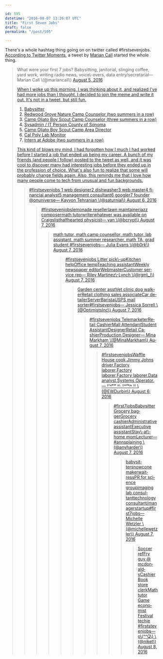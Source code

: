 ```yaml
---

id: 595
datetime: "2016-08-07 13:26:07 UTC"
title: "First Seven Jobs"
draft: false
permalink: "/post/595"

---
```


There's a whole hashtag thing going on on twitter called #firstsevenjobs. [According to Twitter Moments](https://twitter.com/i/moments/762017894775390208), a tweet by [Marian Call](https://en.wikipedia.org/wiki/Marian_Call) started the whole thing.

<blockquote class="twitter\-tweet" data\-lang="en"\><p lang="en" dir="ltr"\>What were your first 7 jobs? <br\><br\>Babysitting, janitorial, slinging coffee, yard work, writing radio news, voice\-overs, data entry/secretarial</p\>&mdash; Marian Call \(@mariancall\) <a href="https://twitter.com/mariancall/status/761366330511544320"\>August 5, 2016</a\></blockquote\>

When I woke up this morning, I was thinking about it, and realized I've had more jobs than I thought. I decided to join the meme and write it out. It's not in a tweet, but still fun.

1. Babysitter
1. Redwood Grove Nature Camp Counselor \(two summers in a row\)
1. Camp Oljato Boy Scout Camp Counselor \(three summers in a row\)
1. Sysadmin / IT Person County of Sonoma
1. Camp Oljato Boy Scout Camp Area Director
1. Cal Poly Lab Monitor
1. Intern at Adobe \(two summers in a row\)

This kind of blows my mind, I had forgotten how I much I had worked before I started a job that ended up being my career. A bunch of my friends \(and people I follow\) posted to the tweet as well, and it was cool to discover many had interesting jobs before they ended up in the profession of choice. What's also fun to realize that some will probably change fields again. Also, this reminds me that I love how many people come to tech from unusual and fun backgrounds.

<blockquote class="twitter\-tweet" data\-lang="en"\><p lang="en" dir="ltr"\><a href="https://twitter.com/hashtag/firstsevenjobs?src=hash"\>#firstsevenjobs</a\> <br\>1 web designer<br\>2 dishwasher<br\>3 web master<br\>4 financial analyst<br\>5 management consultant<br\>6 googler<br\>7 founder <a href="https://twitter.com/onuniverse"\>@onuniverse</a\></p\>&mdash; Kayvon Tehranian \(@saturnial\) <a href="https://twitter.com/saturnial/status/762012857118683136"\>August 6, 2016</a\></blockquote\>

<blockquote class="twitter\-tweet" data\-lang="en"\><p lang="en" dir="ltr"\><a href="https://twitter.com/hashtag/firstsevenjobs?src=hash"\>#firstsevenjobs</a\><br\>lemonade reseller<br\>lawn maintainer<br\>jazz composer<br\>math tutor<br\>writer<br\>whatever was available on Craigslist<br\>halfhearted physicist</p\>&mdash; yan \(@bcrypt\) <a href="https://twitter.com/bcrypt/status/762149553038503937"\>August 7, 2016</a\></blockquote\>

<blockquote class="twitter\-tweet" data\-lang="en"\><p lang="en" dir="ltr"\>math tutor, math camp counsellor, math tutor, lab assistant, math summer researcher, math TA, grad student <a href="https://twitter.com/hashtag/firstsevenjobs?src=hash"\>#firstsevenjobs</a\></p\>&mdash; Julia Evans \(@b0rk\) <a href="https://twitter.com/b0rk/status/762136202778664961"\>August 7, 2016</a\></blockquote\>

<blockquote class="twitter\-tweet" data\-lang="en"\><p lang="en" dir="ltr"\><a href="https://twitter.com/hashtag/firstsevenjobs?src=hash"\>#firstsevenjobs</a\> <br\>Litter pick\-up<br\>Kitchen help<br\>Office temp<br\>Teaching assistant<br\>Weekly newspaper editor<br\>Webmaster<br\>Customer service rep</p\>&mdash; Riley Martinez\-Lynch \(@rgm\_l\) <a href="https://twitter.com/rgm\_l/status/762100774876815360"\>August 7, 2016</a\></blockquote\>

<blockquote class="twitter\-tweet" data\-lang="en"\><p lang="en" dir="ltr"\>Garden center asst<br\>Vet clinic dog walker<br\>Retail clothing sales associate<br\>Car detailer<br\>Server<br\>Barista<br\>USPS mail sorter<a href="https://twitter.com/hashtag/firstsevenjobs?src=hash"\>#firstsevenjobs</a\></p\>&mdash; Jessica Sorrell \(@OptimistsInc\) <a href="https://twitter.com/OptimistsInc/status/762094206743707648"\>August 7, 2016</a\></blockquote\>

<blockquote class="twitter\-tweet" data\-lang="en"\><p lang="fr" dir="ltr"\><a href="https://twitter.com/hashtag/firstsevenjobs?src=hash"\>#firstsevenjobs</a\> <br\><br\>Telemarketer<br\>Retail Cashier<br\>Mall Attendant<br\>Student Assistant<br\>Designer<br\>Retail Cashier<br\>Production Designer</p\>&mdash; Mina Markham \(@MinaMarkham\) <a href="https://twitter.com/MinaMarkham/status/762096657064423424"\>August 7, 2016</a\></blockquote\>

<blockquote class="twitter\-tweet" data\-lang="en"\><p lang="en" dir="ltr"\><a href="https://twitter.com/hashtag/firstsevenjobs?src=hash"\>#firstsevenjobs</a\><br\>Waffle House cook,<br\>Jimmy Johns driver,<br\>Factory laborer,<br\>Factory laborer,<br\>Factory laborer,<br\>Data analyst,<br\>Systems Operator.</p\>&mdash; ᴱʳᶰᵉˢᵗ ᵂ⋅ ᴰᵘʳᵇᶦᶰ ᴵᴵᴵ \(@EWDurbin\) <a href="https://twitter.com/EWDurbin/status/762040030743371776"\>August 6, 2016</a\></blockquote\>

<blockquote class="twitter\-tweet" data\-lang="en"\><p lang="en" dir="ltr"\><a href="https://twitter.com/hashtag/first7jobs?src=hash"\>#first7jobs</a\><br\>Babysitter<br\>Grocery bagger<br\>Grocery cashier<br\>Administrative assistant<br\>Executive assistant<br\>Stay\-at\-home mom<br\>Lecturer</p\>&mdash; #annsplaining \(@anyharder\) <a href="https://twitter.com/anyharder/status/762094470842097665"\>August 7, 2016</a\></blockquote\>

<blockquote class="twitter\-tweet" data\-lang="en"\><p lang="en" dir="ltr"\>babysitter<br\>snowcone maker<br\>waitress<br\>PR for science group<br\>imaging lab consultant<br\>technology consultant/manager<br\>startup<a href="https://twitter.com/hashtag/first7jobs?src=hash"\>#first7jobs</a\></p\>&mdash; Michelle Wetzler \(@michellewetzler\) <a href="https://twitter.com/michellewetzler/status/762135611402616832"\>August 7, 2016</a\></blockquote\>

<blockquote class="twitter\-tweet" data\-lang="en"\><p lang="en" dir="ltr"\>Soccer ref<br\>Fry guy @ mcdonalds<br\>Cashier <br\>Book store clerk<br\>Math tutor <br\>Game economist <br\>Festival techie <a href="https://twitter.com/hashtag/firststevenjobs?src=hash"\>#firststevenjobs</a\></p\>&mdash; o\(^^Q\) \(@niket\) <a href="https://twitter.com/niket/status/762523518323924992"\>August 8, 2016</a\></blockquote\>

<script async src="//platform.twitter.com/widgets.js" charset="utf\-8"\></script\>

* **UPDATE** \(2016\-08\-09\): Wow, completely forgot I worked at Adobe for two summers.
* **UPDATE** \(2016\-08\-16\): Fixed some tweets.


